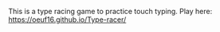 This is a type racing game to practice touch typing. 
Play here:  https://oeuf16.github.io/Type-racer/

